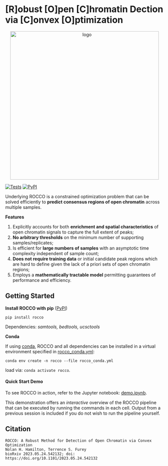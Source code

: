 # [R]obust [O]pen [C]hromatin Dection via [C]onvex [O]ptimization
<p align="center">
<img width="472" alt="logo" src="https://github.com/nolan-h-hamilton/ROCCO/assets/57746191/170478f1-5820-4056-b315-3c8dee3603d9">

[![Tests](https://github.com/nolan-h-hamilton/ROCCO/actions/workflows/tests.yml/badge.svg)](https://github.com/nolan-h-hamilton/ROCCO/actions/workflows/tests.yml)
[![PyPI](https://img.shields.io/pypi/v/rocco?label=PyPI%20package&color=blue)](https://pypi.org/project/rocco/)

Underlying ROCCO is a constrained optimization problem that can be solved efficiently to **predict consensus regions of open chromatin** across multiple samples.

**Features**

1. Explicitly accounts for both **enrichment and spatial characteristics** of open chromatin signals to capture the full extent of peaks;
1. **No arbitrary thresholds** on the minimum number of supporting samples/replicates;
1. Is efficient for **large numbers of samples** with an asymptotic time complexity independent of sample count;
1. **Does not require training data** or initial candidate peak regions which are hard to define given the lack of a priori sets of open chromatin regions;
1. Employs a **mathematically tractable model** permitting guarantees of performance and efficiency.

## Getting Started

**Install ROCCO with pip** ([PyPI](https://pypi.org/project/rocco/))

  ```
  pip install rocco
  ```

Dependencies: *samtools, bedtools, ucsctools*

**Conda**

If using [conda](https://anaconda.org), ROCCO and all dependencies can be installed in a virtual environment specified in [rocco_conda.yml](https://github.com/nolan-h-hamilton/ROCCO/blob/main/rocco_conda.yml):

```
conda env create -n rocco --file rocco_conda.yml
```

load via: `conda activate rocco`.

#### Quick Start Demo
To see ROCCO in action, refer to the Jupyter notebook: [demo.ipynb](https://github.com/nolan-h-hamilton/ROCCO/blob/main/demo/demo.ipynb).

This demonstration offers an *interactive* overview of the ROCCO pipeline that can be executed by running the commands in each cell. Output from a previous session is included if you do not wish to run the pipeline yourself.

## Citation
```
ROCCO: A Robust Method for Detection of Open Chromatin via Convex Optimization
Nolan H. Hamilton, Terrence S. Furey
bioRxiv 2023.05.24.542132; doi: https://doi.org/10.1101/2023.05.24.542132
```
